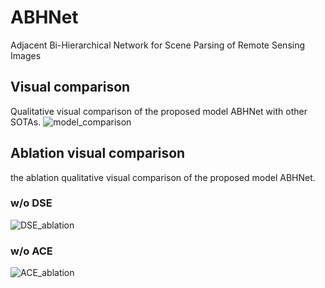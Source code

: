# ABHNet
Adjacent Bi-Hierarchical Network for Scene Parsing of Remote Sensing Images

## Visual comparison
Qualitative visual comparison of the proposed model ABHNet with other SOTAs.
![model_comparison](./Figures/model_comparison.png)

## Ablation visual comparison
the ablation qualitative visual comparison of the proposed model ABHNet.
### w/o DSE
![DSE_ablation](./Figures/DSE_ablation.png)

### w/o ACE
![ACE_ablation](./Figures/ACE_ablation.png)
